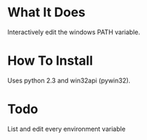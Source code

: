 
# What It Does

Interactively edit the windows PATH variable.


# How To Install

Uses python 2.3 and win32api (pywin32).

# Todo

List and edit every environment variable
